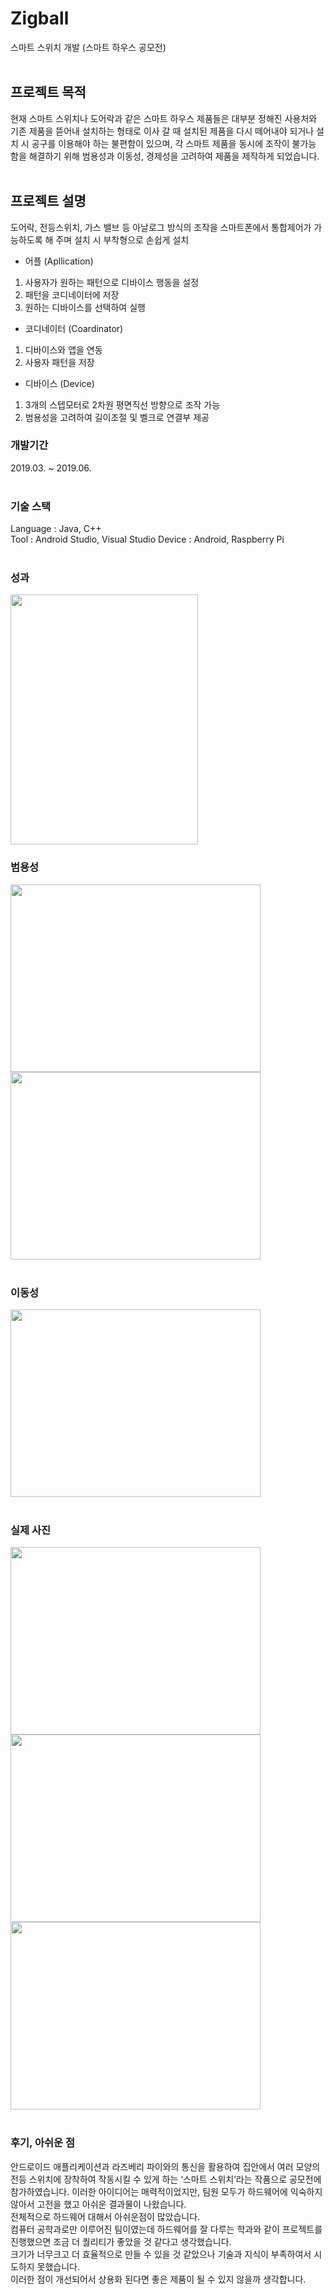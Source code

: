 # Zigball

스마트 스위치 개발 (스마트 하우스 공모전)
<br/><br/>

## 프로젝트 목적

현재 스마트 스위치나 도어락과 같은 스마트 하우스 제품들은 대부분 정해진 사용처와 기존 제품을 뜯어내 설치하는 형태로 이사 갈 때 설치된 제품을 다시 떼어내야 되거나 설치 시 공구를 이용해야 하는 불편함이 있으며, 각 스마트 제품을 동시에 조작이 불가능 함을 해결하기 위해 범용성과 이동성, 경제성을 고려하여 제품을 제작하게 되었습니다.
<br/><br/>

## 프로젝트 설명

도어락, 전등스위치, 가스 밸브 등 아날로그 방식의 조작을 스마트폰에서 통합제어가 가능하도록 해 주며 설치 시 부착형으로 손쉽게 설치
<br/>
* 어플 (Apllication)<br/>
1. 사용자가 원하는 패턴으로 디바이스 행동을 설정<br/>
2. 패턴을 코디네이터에 저장<br/>
3. 원하는 디바이스를 선택하여 실행<br/>

* 코디네이터 (Coardinator)
1. 디바이스와 앱을 연동
2. 사용자 패턴을 저장

* 디바이스 (Device)
1. 3개의 스텝모터로 2차원 평면직선 방향으로 조작 가능
2. 범용성을 고려하여 길이조절 및 벨크로 연결부 제공

### 개발기간

2019.03. ~ 2019.06.
<br/><br/>

### 기술 스택

Language : Java, C++ <br/>
Tool : Android Studio, Visual Studio
Device : Android, Raspberry Pi
<br/><br/>

### 성과

<img src="https://github.com/J3SUNG/Zigball/assets/16315673/a687551a-a393-46cf-9bf6-217d8d4acbf2.jpg" width="300" height="400"/>

### 범용성

<img src="https://github.com/J3SUNG/Zigball/assets/16315673/94353120-36a4-42e9-baff-287718168975.gif" width="400" height="300"/>
<img src="https://github.com/J3SUNG/Zigball/assets/16315673/86abfea2-79d2-4754-ab5a-96dca8879d8d" width="400" height="300"/>
<br/><br/>

### 이동성

<img src="https://github.com/J3SUNG/Zigball/assets/16315673/767a185b-ffda-4eef-bfb8-9f100ca22161" width="400" height="300"/>
<br/><br/>

### 실제 사진

<img src="https://github.com/J3SUNG/Zigball/assets/16315673/5eedd4cc-1b91-4a9c-87ae-a037d3458d89.jpg" width="400" height="300"/>
<img src="https://github.com/J3SUNG/Zigball/assets/16315673/23468f6d-1bb1-45aa-9675-2dab91156d1b.jpg" width="400" height="300"/>
<img src="https://github.com/J3SUNG/Zigball/assets/16315673/60a93552-5db3-4beb-9aa3-aad9a28fafc8.jpg" width="400" height="300"/>
<br/><br/>

### 후기, 아쉬운 점

안드로이드 애플리케이션과 라즈베리 파이와의 통신을 활용하여 집안에서 여러 모양의 전등 스위치에 장착하여 작동시킬 수 있게 하는 ‘스마트 스위치’라는 작품으로 공모전에 참가하였습니다. 이러한 아이디어는 매력적이었지만, 팀원 모두가 하드웨어에 익숙하지 않아서 고전을 했고 아쉬운 결과물이 나왔습니다. <br/>
전체적으로 하드웨어 대해서 아쉬운점이 많았습니다. <br/>
컴퓨터 공학과로만 이루어진 팀이였는데 하드웨어를 잘 다루는 학과와 같이 프로젝트를 진행했으면 조금 더 퀄리티가 좋았을 것 같다고 생각했습니다. <br/>
크기가 너무크고 더 효율적으로 만들 수 있을 것 같았으나 기술과 지식이 부족하여서 시도하지 못했습니다. <br/>
이러한 점이 개선되어서 상용화 된다면 좋은 제품이 될 수 있지 않을까 생각합니다.
<br/><br/>
